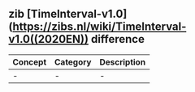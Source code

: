 ## zib [TimeInterval-v1.0](https://zibs.nl/wiki/TimeInterval-v1.0((2020EN)) difference

| Concept         | Category          | Description                             | 
|-----------------|-------------------|-----------------------------------------|
| - |  - | - |